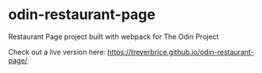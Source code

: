 # odin-restaurant-page
Restaurant Page project built with webpack for The Odin Project

Check out a live version here: https://treverbrice.github.io/odin-restaurant-page/
